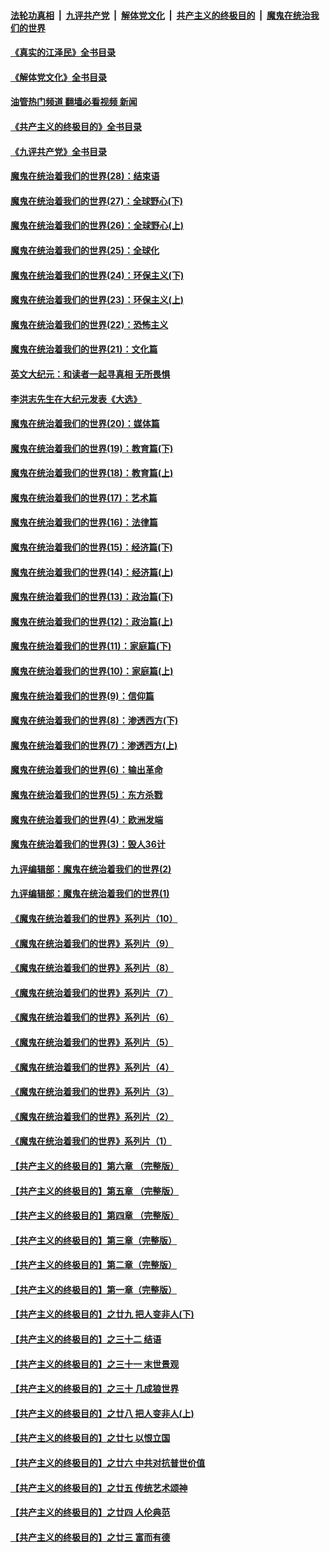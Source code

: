 ####  [法轮功真相](../../../../basic/blob/master/README.md?t=09110201) &nbsp;|&nbsp; [九评共产党](../../../../9ping.md/blob/master/README.md?t=09110201) &nbsp;|&nbsp; [解体党文化](../../../../jtdwh.md/blob/master/README.md?t=09110201)  &nbsp;|&nbsp; [共产主义的终极目的](../../../../gczydzjmd.md/blob/master/README.md?t=09110201) &nbsp;|&nbsp; [魔鬼在统治我们的世界](../../../../mgztzwmdsj.md/blob/master/README.md?t=09110201) 

#### [《真实的江泽民》全书目录](../pages/nsc422/n13721399.md?t=09110201) 

#### [《解体党文化》全书目录](../pages/nsc422/n13721157.md?t=09110201) 

#### [油管热门频道 翻墙必看视频 新闻](http://45.76.130.85:81/youtube.html?09110201)

#### [《共产主义的终极目的》全书目录](../pages/nsc422/n13721048.md?t=09110201) 

#### [《九评共产党》全书目录](../pages/nsc422/n13708085.md?t=09110201) 

#### [魔鬼在统治着我们的世界(28)：结束语](../pages/nsc422/n10936246.md?t=09110201) 

#### [魔鬼在统治着我们的世界(27)：全球野心(下)](../pages/nsc422/n10928319.md?t=09110201) 

#### [魔鬼在统治着我们的世界(26)：全球野心(上)](../pages/nsc422/n10900318.md?t=09110201) 

#### [魔鬼在统治着我们的世界(25)：全球化](../pages/nsc422/n10788205.md?t=09110201) 

#### [魔鬼在统治着我们的世界(24)：环保主义(下)](../pages/nsc422/n10695307.md?t=09110201) 

#### [魔鬼在统治着我们的世界(23)：环保主义(上)](../pages/nsc422/n10688613.md?t=09110201) 

#### [魔鬼在统治着我们的世界(22)：恐怖主义](../pages/nsc422/n10614727.md?t=09110201) 

#### [魔鬼在统治着我们的世界(21)：文化篇](../pages/nsc422/n10597706.md?t=09110201) 

#### [英文大纪元：和读者一起寻真相 无所畏惧](../pages/nsc422/n12542027.md?t=09110201) 

#### [李洪志先生在大纪元发表《大选》](../pages/nsc422/n12534746.md?t=09110201) 

#### [魔鬼在统治着我们的世界(20)：媒体篇](../pages/nsc422/n10586579.md?t=09110201) 

#### [魔鬼在统治着我们的世界(19)：教育篇(下)](../pages/nsc422/n10564808.md?t=09110201) 

#### [魔鬼在统治着我们的世界(18)：教育篇(上)](../pages/nsc422/n10526970.md?t=09110201) 

#### [魔鬼在统治着我们的世界(17)：艺术篇](../pages/nsc422/n10499093.md?t=09110201) 

#### [魔鬼在统治着我们的世界(16)：法律篇](../pages/nsc422/n10485969.md?t=09110201) 

#### [魔鬼在统治着我们的世界(15)：经济篇(下)](../pages/nsc422/n10469975.md?t=09110201) 

#### [魔鬼在统治着我们的世界(14)：经济篇(上)](../pages/nsc422/n10457370.md?t=09110201) 

#### [魔鬼在统治着我们的世界(13)：政治篇(下)](../pages/nsc422/n10448270.md?t=09110201) 

#### [魔鬼在统治着我们的世界(12)：政治篇(上)](../pages/nsc422/n10444576.md?t=09110201) 

#### [魔鬼在统治着我们的世界(11)：家庭篇(下)](../pages/nsc422/n10440961.md?t=09110201) 

#### [魔鬼在统治着我们的世界(10)：家庭篇(上)](../pages/nsc422/n10435448.md?t=09110201) 

#### [魔鬼在统治着我们的世界(9)：信仰篇](../pages/nsc422/n10432159.md?t=09110201) 

#### [魔鬼在统治着我们的世界(8)：渗透西方(下)](../pages/nsc422/n10429603.md?t=09110201) 

#### [魔鬼在统治着我们的世界(7)：渗透西方(上)](../pages/nsc422/n10426013.md?t=09110201) 

#### [魔鬼在统治着我们的世界(6)：输出革命](../pages/nsc422/n10421536.md?t=09110201) 

#### [魔鬼在统治着我们的世界(5)：东方杀戮](../pages/nsc422/n10417707.md?t=09110201) 

#### [魔鬼在统治着我们的世界(4)：欧洲发端](../pages/nsc422/n10414890.md?t=09110201) 

#### [魔鬼在统治着我们的世界(3)：毁人36计](../pages/nsc422/n10411583.md?t=09110201) 

#### [九评编辑部：魔鬼在统治着我们的世界(2)](../pages/nsc422/n10410036.md?t=09110201) 

#### [九评编辑部：魔鬼在统治着我们的世界(1)](../pages/nsc422/n10406825.md?t=09110201) 

#### [《魔鬼在统治着我们的世界》系列片（10）](../pages/nsc422/n12292670.md?t=09110201) 

#### [《魔鬼在统治着我们的世界》系列片（9）](../pages/nsc422/n12290859.md?t=09110201) 

#### [《魔鬼在统治着我们的世界》系列片（8）](../pages/nsc422/n12287445.md?t=09110201) 

#### [《魔鬼在统治着我们的世界》系列片（7）](../pages/nsc422/n12283425.md?t=09110201) 

#### [《魔鬼在统治着我们的世界》系列片（6）](../pages/nsc422/n12282314.md?t=09110201) 

#### [《魔鬼在统治着我们的世界》系列片（5）](../pages/nsc422/n12281419.md?t=09110201) 

#### [《魔鬼在统治着我们的世界》系列片（4）](../pages/nsc422/n12274024.md?t=09110201) 

#### [《魔鬼在统治着我们的世界》系列片（3）](../pages/nsc422/n12271322.md?t=09110201) 

#### [《魔鬼在统治着我们的世界》系列片（2）](../pages/nsc422/n12269049.md?t=09110201) 

#### [《魔鬼在统治着我们的世界》系列片（1）](../pages/nsc422/n12267575.md?t=09110201) 

#### [【共产主义的终极目的】第六章 （完整版）](../pages/nsc422/n11428913.md?t=09110201) 

#### [【共产主义的终极目的】第五章 （完整版）](../pages/nsc422/n11428912.md?t=09110201) 

#### [【共产主义的终极目的】第四章 （完整版）](../pages/nsc422/n11428907.md?t=09110201) 

#### [【共产主义的终极目的】第三章（完整版）](../pages/nsc422/n11428848.md?t=09110201) 

#### [【共产主义的终极目的】第二章（完整版）](../pages/nsc422/n11428831.md?t=09110201) 

#### [【共产主义的终极目的】第一章（完整版）](../pages/nsc422/n11417651.md?t=09110201) 

#### [【共产主义的终极目的】之廿九 把人变非人(下)](../pages/nsc422/n11344140.md?t=09110201) 

#### [【共产主义的终极目的】之三十二 结语](../pages/nsc422/n11360535.md?t=09110201) 

#### [【共产主义的终极目的】之三十一 末世景观](../pages/nsc422/n11351129.md?t=09110201) 

#### [【共产主义的终极目的】之三十 几成狼世界](../pages/nsc422/n11348280.md?t=09110201) 

#### [【共产主义的终极目的】之廿八 把人变非人(上)](../pages/nsc422/n11340492.md?t=09110201) 

#### [【共产主义的终极目的】之廿七 以恨立国](../pages/nsc422/n11336944.md?t=09110201) 

#### [【共产主义的终极目的】之廿六 中共对抗普世价值](../pages/nsc422/n11324785.md?t=09110201) 

#### [【共产主义的终极目的】之廿五 传统艺术颂神](../pages/nsc422/n11296396.md?t=09110201) 

#### [【共产主义的终极目的】之廿四 人伦典范](../pages/nsc422/n11296397.md?t=09110201) 

#### [【共产主义的终极目的】之廿三 富而有德](../pages/nsc422/n11283598.md?t=09110201) 

<img src='http://gfw-breaker.win/goodnews/indexes/nsc422.md' width='0px' height='0px'/>
